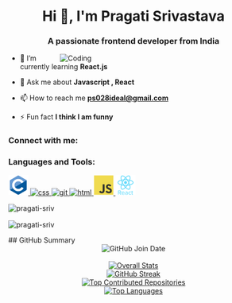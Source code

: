 <h1 align="center">Hi 👋, I'm Pragati Srivastava</h1>
<h3 align="center">A passionate frontend developer from India</h3>
<img align="right" alt="Coding" width="400" src="https://cdn.dribbble.com/users/4055494/screenshots/15215756/media/d2b66c4ca0192aa26d103448b3d1518b.gif">

- 🌱 I’m currently learning **React.js**

- 💬 Ask me about **Javascript , React**

- 📫 How to reach me **ps028ideal@gmail.com**

- ⚡ Fun fact **I think I am funny**

<h3 align="left">Connect with me:</h3>
<p align="left">
</p>

<h3 align="left">Languages and Tools:</h3>
<p align="left"> <a href="https://www.cprogramming.com/" target="_blank" rel="noreferrer"> <img src="https://raw.githubusercontent.com/devicons/devicon/master/icons/c/c-original.svg" alt="c" width="40" height="40"/> </a> <a href="https://www.w3schools.com/css/" target="_blank" rel="noreferrer"> <img src="https://raw.githubusercontent.com/devicons/devicon/master/icons/css/css-original-wordmark.svg" alt="css" width="40" height="40"/> </a> <a href="https://git-scm.com/" target="_blank" rel="noreferrer"> <img src="https://www.vectorlogo.zone/logos/git-scm/git-scm-icon.svg" alt="git" width="40" height="40"/> </a> <a href="https://www.w3.org/html/" target="_blank" rel="noreferrer"> <img src="https://raw.githubusercontent.com/devicons/devicon/master/icons/html/html-original-wordmark.svg" alt="html" width="40" height="40"/> </a> <a href="https://developer.mozilla.org/en-US/docs/Web/JavaScript" target="_blank" rel="noreferrer"> <img src="https://raw.githubusercontent.com/devicons/devicon/master/icons/javascript/javascript-original.svg" alt="javascript" width="40" height="40"/> </a> <a href="https://reactjs.org/" target="_blank" rel="noreferrer"> <img src="https://raw.githubusercontent.com/devicons/devicon/master/icons/react/react-original-wordmark.svg" alt="react" width="40" height="40"/> </a> </p>

<p><img align="center" src="https://github-readme-stats.vercel.app/api/top-langs?username=pragati-sriv&show_icons=true&locale=en&layout=compact" alt="pragati-sriv" /></p>

<p><img align="center" src="https://github-readme-streak-stats.herokuapp.com/?user=pragati-sriv&" alt="pragati-sriv" /></p>
## GitHub Summary

<div align="center">
  <img src="https://img.shields.io/badge/GitHub%20Join%20Date-April%202021-brightgreen" alt="GitHub Join Date">
</div>

<br>

<div align="center">
  <div>
    <a href="https://github-readme-stats.vercel.app/api?username=pragati-sriv&show_icons=true&theme=highcontrast">
      <img src="https://github-readme-stats.vercel.app/api?username=pragati-sriv&show_icons=true&theme=highcontrast" alt="Overall Stats">
    </a>
  </div>
  
  <div>
    <a href="https://github-readme-streak-stats.herokuapp.com/?user=pragati-sriv&theme=highcontrast">
      <img src="https://github-readme-streak-stats.herokuapp.com/?user=pragati-sriv&theme=highcontrast" alt="GitHub Streak">
    </a>
  </div>
  
  <div>
    <a href="https://github-contributor-stats.vercel.app/api?username=pragati-sriv&limit=5&theme=highcontrast&hide_border=true">
      <img src="https://github-contributor-stats.vercel.app/api?username=pragati-sriv&limit=5&theme=highcontrast&hide_border=true" alt="Top Contributed Repositories">
    </a>
  </div>
</div>

<div align="center">
  <a href="https://github-readme-stats.vercel.app/api/top-langs/?username=pragati-sriv&layout=compact&theme=highcontrast">
    <img src="https://github-readme-stats.vercel.app/api/top-langs/?username=pragati-sriv&layout=compact&theme=highcontrast" alt="Top Languages">
  </a>
</div>

















